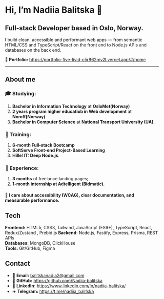 # Hi, I’m Nadiia Balitska 👋

## **Full-stack Developer** based in Oslo, Norway.  
I build clean, accessible and performant web apps — from semantic HTML/CSS and TypeScript/React on the front end to Node.js APIs and databases on the back end.

**🔗 Portfolio:** https://portfolio-five-livid-c5r862mv2l.vercel.app/#/home

---

## About me
### 🎓 Studying:
  1. **Bachelor in Information Technology** at **OsloMet(Norway)**
  2. **2 years program higher educatiob in Web development** at **Noroff(Norway)**
  3. **Bachelor in Computer Science** at **National Transport University (UA)**.
### 🧪 Training:
  1. **6-month Full-stack Bootcamp**
  2. **SoftServe Front-end Project-Based Learning**
  3. **Hillel IT: Deep Node.js**.  
### 💼 Experience:
  1. **3 months** of freelance landing pages;
  2.  **1-month internship at Adtelligent (Bidmatic)**.  
#### 🤝 I care about accessibility (WCAG), clear documentation, and measurable performance.

## Tech
**Frontend:** HTML5, CSS3, Tailwind, JavaScript (ES6+), TypeScript, React, Redux/Zustand , Prebid.js 
**Backend:** Node.js, Fastify, Express, Prisma, REST APIs  
**Databases:** MongoDB, ClickHouse  
**Tools:** Git/GitHub, Figma


## Contact
- 📧 **Email:** balitskanadia2@gmail.com  
- 🐙 **GitHub:** https://github.com/Nadiia-balitska  
- 💼 **LinkedIn:** https://www.linkedin.com/in/nadiia-balitska/
- ✈️ **Telegram:** https://t.me/nadiia_balitska
